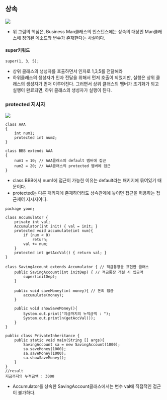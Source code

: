 ## 상속


![](/Users/jimmy/Downloads/inheritance1.jpeg)

- 위 그림의 핵심은, Business Man클래스의 인스턴스에는 상속의 대상인 Man클래스에 정의된 메소드와 변수가 존재한다는 사실이다.

#### super키워드

```
super(1, 3, 5);
```
- 상위 클래스의 생성자를 호출하면서 인자로 1,3,5를 전달해라
- 하위클래스의 생성자가 인자 전달을 위해서 먼저 호출이 되었지만, 실행은 상위 클래스의 생성자가 먼저 이루어진다. 그러면서 상위 클래스의 멤버가 초기화가 되고 실행이 완료되면, 하위 클래스의 생성자가 실행이 된다. 

### protected 지시자

![](/Users/jimmy/Downloads/inheritance2.jpeg)

```
class AAA 
{
	int num1;
    protected int num2;
}

class BBB extends AAA 
{
	num1 = 10; // AAA클래스의 default 멤버에 접근
    num2 = 20; // AAA클래스의 protected 멤버에 접근
}
```

- class BBB에서 num1에 접근이 가능한 이유는 default라는 패키지에 묶여있기 때문이다.
- protected는 다른 패키지에 존재하더라도 상속관계에 놓이면 접근을 허용하는 접근제어 지시자이다.

```
package yoon;

class Accumulator {
    private int val;
    Accumulator(int init) { val = init; }
    protected void accumulate(int num){
        if (num < 0)
            return;
        val += num;
    }
    protected int getAccVal() { return val; }
}

class SavingAccount extends Accumulator { // 적금통장을 표현한 클래스
    public SavingAccount(int initDep) { // 적금통장 개설 시 입금액
        super(initDep);
    }

    public void saveMoney(int money){ // 돈의 입금
        accumulate(money);
    }

    public void showSaveMoney(){
        System.out.print("지금까지의 누적금액 : ");
        System.out.println(getAccVal());
    }
}

public class PrivateInheritance {
    public static void main(String [] args){
        SavingAccount sa = new SavingAccount(1000);
        sa.saveMoney(1000);
        sa.saveMoney(1000);
        sa.showSaveMoney();
    }
}
//result
지금까지의 누적금액 : 3000
```
- Accumulator를 상속한 SavingAccount클래스에서는 변수 val에 직접적인 접근이 불가하다.

